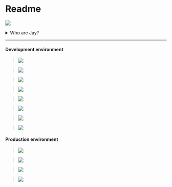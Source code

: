 # Readme

[![](https://github-readme-stats.vercel.app/api?username=nouo123&show_icons=true&hide=stars,prs&hide_title=true&theme=cobalt&hide_border=true)](https://github.com/nouo123/)

<details>
<summary>Who are Jay?</summary>

> He advocates fairness and peace.
>
> > He is a perfectionist.
>
> > He comes from a small city in the East.
>
> > He firmly believes that only pay can have return.

</details>

---

#### Development environment

> [![](https://img.shields.io/badge/macOS_Catalina-grey?logo=Apple&labelColor=ccc&logoColor=grey&style=flat-square)](https://apple.com/)

> [![](https://img.shields.io/badge/iterm2-999?logo=PowerShell&labelColor=ccc&logoColor=999&style=flat-square)](https://iterm2.com)

> [![](https://img.shields.io/badge/Oh_My_Zsh-090?logo=Plex&labelColor=ccc&logoColor=090&style=flat-square)](https://ohmyz.sh)

> [![](https://img.shields.io/badge/Visual_Studio_Code-blue?logo=Visual-Studio-Code&labelColor=ccc&logoColor=blue&style=flat-square)](https://code.visualstudio.com)

> [![](https://img.shields.io/badge/Google_Chrome-orange?logo=Google-Chrome&labelColor=ccc&logoColor=orange&style=flat-square)](https://code.visualstudio.com)

> [![](https://img.shields.io/badge/Vue.js-4FC08D?logo=Vue.js&labelColor=ccc&logoColor=4FC08D&style=flat-square)](https://code.visualstudio.com)

> [![](https://img.shields.io/badge/Element_ui-409eff?logo=Embarcadero&labelColor=ccc&logoColor=409eff&style=flat-square)](https://code.visualstudio.com)

> [![](https://img.shields.io/badge/N-Nouo_Editor-grey?labelColor=ccc&style=flat-square)](https://postgresql.org)

#### Production environment

> [![](https://img.shields.io/badge/Debian_stable-903?logo=Debian&labelColor=ccc&logoColor=903&style=flat-square)](https://debian.org)

> [![](https://img.shields.io/badge/HAProxy-green?logo=StackShare&labelColor=ccc&logoColor=green&style=flat-square)](https://debian.org)

> [![](https://img.shields.io/badge/PostgreSQL-blue?logo=PostgreSQL&labelColor=ccc&logoColor=blue&style=flat-square)](https://postgresql.org)

> [![](https://img.shields.io/badge/N-Nouo-grey?labelColor=ccc&style=flat-square)](https://postgresql.org)
